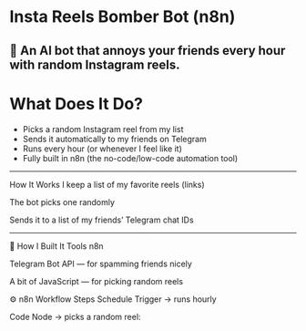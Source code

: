 # Insta Reels Bomber Bot (n8n)
🚀 An AI bot that annoys your friends every hour with random Instagram reels.
---
# What Does It Do?
-  Picks a random Instagram reel from my list
-  Sends it automatically to my friends on Telegram
-  Runs every hour (or whenever I feel like it)
-  Fully built in n8n (the no-code/low-code automation tool)

---

How It Works
I keep a list of my favorite reels (links)

The bot picks one randomly

Sends it to a list of my friends’ Telegram chat IDs

---

🔧 How I Built It
Tools
n8n

Telegram Bot API — for spamming friends nicely

A bit of JavaScript — for picking random reels

⚙️ n8n Workflow Steps
Schedule Trigger → runs hourly

Code Node → picks a random reel:
